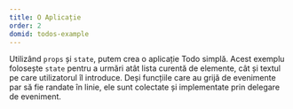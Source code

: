 ```yaml
---
title: O Aplicație
order: 2
domid: todos-example
---
```


Utilizând `props` și `state`, putem crea o aplicație Todo simplă. Acest exemplu folosește `state` pentru a urmări atât lista curentă de elemente, cât și textul pe care utilizatorul îl introduce. Deși funcțiile care au grijă de evenimente par să fie randate în linie, ele sunt colectate și implementate prin delegare de eveniment.
